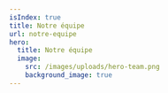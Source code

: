 ```yaml
---
isIndex: true
title: Notre équipe
url: notre-equipe
hero:
  title: Notre équipe
  image:
    src: /images/uploads/hero-team.png
    background_image: true
---
```


